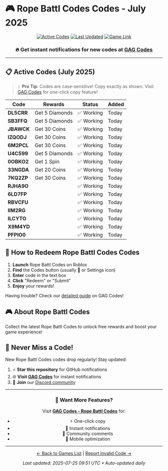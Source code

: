 # 🎮 Rope Battl Codes Codes - July 2025

<div align="center">

[![Active Codes](https://img.shields.io/badge/Active%20Codes-16-brightgreen)](https://gagcodes.com/roblox/rope-battles)
[![Last Updated](https://img.shields.io/badge/Last%20Updated-Today-orange)](https://gagcodes.com/roblox/rope-battles)
[![Game Link](https://img.shields.io/badge/Play-Rope%20Battl%20Codes-red)](https://www.roblox.com/games/)

### 🔥 **Get instant notifications for new codes at [GAG Codes](https://gagcodes.com/roblox/rope-battles)**

</div>

---

## 📋 Active Codes (July 2025)

> 💡 **Pro Tip**: Codes are case-sensitive! Copy exactly as shown. Visit [GAG Codes](https://gagcodes.com/roblox/rope-battles) for one-click copy feature!

| Code | Rewards | Status | Added |
|------|---------|--------|-------|
| **DL5CRR** | Get 5 Diamonds | ✅ Working | Today |
| **SB3FFQ** | Get 5 Diamonds | ✅ Working | Today |
| **JBAWCK** | Get 30 Coins | ✅ Working | Today |
| **IZQODJ** | Get 30 Coins | ✅ Working | Today |
| **6M2PCL** | Get 30 Coins | ✅ Working | Today |
| **U4C599** | Get 5 Diamonds | ✅ Working | Today |
| **0OBKO2** | Get 1 Spin | ✅ Working | Today |
| **33NGDA** | Get 20 Coins | ✅ Working | Today |
| **7KQ2ZP** | Get 30 Coins | ✅ Working | Today |
| **RJHA9O** |  | ✅ Working | Today |
| **6LD7FP** |  | ✅ Working | Today |
| **RBVCFU** |  | ✅ Working | Today |
| **IIM2RG** |  | ✅ Working | Today |
| **ILCYTO** |  | ✅ Working | Today |
| **X9M4YD** |  | ✅ Working | Today |
| **PFPIO0** |  | ✅ Working | Today |


## 📖 How to Redeem Rope Battl Codes Codes

1. **Launch** Rope Battl Codes on Roblox
2. **Find** the Codes button (usually 🎁 or Settings icon)
3. **Enter** code in the text box
4. **Click** "Redeem" or "Submit"
5. **Enjoy** your rewards!

Having trouble? Check our [detailed guide](https://gagcodes.com/roblox/rope-battles#how-to-redeem) on GAG Codes!

## 🎮 About Rope Battl Codes

Collect the latest Rope Battl Codes to unlock free rewards and boost your game experience!

## 🔔 Never Miss a Code!

New Rope Battl Codes codes drop regularly! Stay updated:

1. ⭐ **Star this repository** for GitHub notifications
2. 🌐 **Visit [GAG Codes](https://gagcodes.com/roblox/rope-battles)** for instant notifications
3. 💬 **Join** our [Discord community](https://gagcodes.com/discord)

---

<div align="center">

### 🚀 Want More Features?

Visit [**GAG Codes - Rope Battl Codes**](https://gagcodes.com/roblox/rope-battles) for:
- ⚡ One-click copy
- 🔔 Instant notifications  
- 💬 Community comments
- 📱 Mobile optimization

---

[← Back to Games List](README.md) | [Report Invalid Code →](https://github.com/yourusername/roblox-codes-directory/issues)

*Last updated: 2025-07-25 09:51 UTC • Auto-updated daily*

</div>